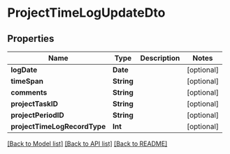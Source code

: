 # ProjectTimeLogUpdateDto

## Properties
Name | Type | Description | Notes
------------ | ------------- | ------------- | -------------
**logDate** | **Date** |  | [optional] 
**timeSpan** | **String** |  | [optional] 
**comments** | **String** |  | [optional] 
**projectTaskID** | **String** |  | [optional] 
**projectPeriodID** | **String** |  | [optional] 
**projectTimeLogRecordType** | **Int** |  | [optional] 

[[Back to Model list]](../README.md#documentation-for-models) [[Back to API list]](../README.md#documentation-for-api-endpoints) [[Back to README]](../README.md)


